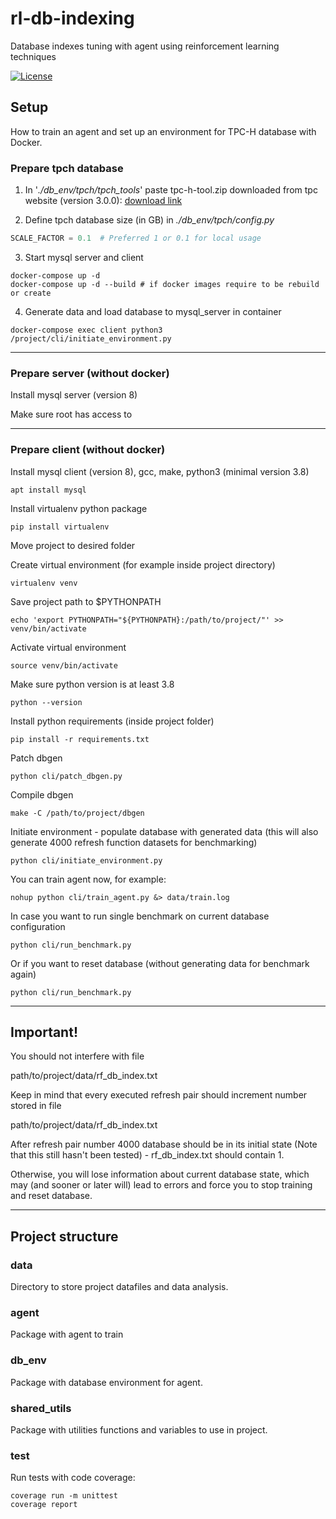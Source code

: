 # rl-db-indexing

Database indexes tuning with agent using reinforcement learning techniques

[![License](https://img.shields.io/github/license/Chotom/rl-db-indexing)](https://github.com/Chotom/rl-db-indexing/blob/main/LICENSE)

## Setup

How to train an agent and set up an environment for TPC-H database with Docker.

### Prepare tpch database

1. In '*./db_env/tpch/tpch_tools*'  paste tpc-h-tool.zip downloaded from tpc website (version
   3.0.0): [download link](http://tpc.org/tpc_documents_current_versions/download_programs/tools-download-request5.asp?bm_type=TPC-H&bm_vers=3.0.0&mode=CURRENT-ONLY "tpch tools")


2. Define tpch database size (in GB) in *./db_env/tpch/config.py*

```python
SCALE_FACTOR = 0.1  # Preferred 1 or 0.1 for local usage
```

3. Start mysql server and client

```shell
docker-compose up -d
docker-compose up -d --build # if docker images require to be rebuild or create
```

4. Generate data and load database to mysql_server in container

```shell
docker-compose exec client python3 /project/cli/initiate_environment.py
```
---

### Prepare server (without docker)

Install mysql server (version 8)

Make sure root has access to



---

### Prepare client (without docker)

Install mysql client (version 8), gcc, make, python3 (minimal version 3.8)

```shell
apt install mysql
```

Install virtualenv python package

```shell
pip install virtualenv
```
Move project to desired folder

Create virtual environment (for example inside project directory)

```shell
virtualenv venv
```

Save project path to $PYTHONPATH

```shell
echo 'export PYTHONPATH="${PYTHONPATH}:/path/to/project/"' >> venv/bin/activate
```

Activate virtual environment

```shell
source venv/bin/activate
```

Make sure python version is at least 3.8

```shell
python --version
```

Install python requirements (inside project folder)

```shell
pip install -r requirements.txt
```

Patch dbgen

```shell
python cli/patch_dbgen.py
```

Compile dbgen
```shell
make -C /path/to/project/dbgen
```

Initiate environment - populate database with generated data (this will also generate 4000 refresh function datasets for benchmarking)
```shell
python cli/initiate_environment.py
```

You can train agent now, for example:
```shell
nohup python cli/train_agent.py &> data/train.log
```

In case you want to run single benchmark on current database configuration
```shell
python cli/run_benchmark.py
```

Or if you want to reset database (without generating data for benchmark again)
```shell
python cli/run_benchmark.py
```

---

## Important!

You should not interfere with file

path/to/project/data/rf_db_index.txt

Keep in mind that every executed refresh pair should increment number stored in file

path/to/project/data/rf_db_index.txt

After refresh pair number 4000 database should be in its initial state (Note that this still hasn't been tested) - rf_db_index.txt should contain 1.

Otherwise, you will lose information about current database state, which may (and sooner or later will) lead to errors and force you to stop training and reset database.

---

## Project structure

### data

Directory to store project datafiles and data analysis.

### agent

Package with agent to train

### db_env

Package with database environment for agent.

### shared_utils

Package with utilities functions and variables to use in project.

### test

Run tests with code coverage:

```shell
coverage run -m unittest
coverage report
```